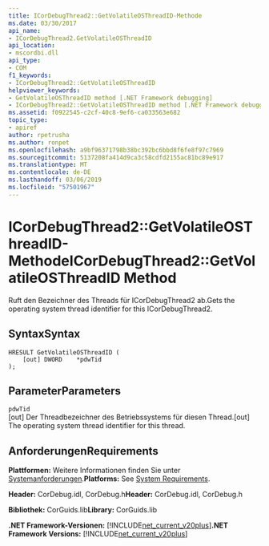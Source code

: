 ```yaml
---
title: ICorDebugThread2::GetVolatileOSThreadID-Methode
ms.date: 03/30/2017
api_name:
- ICorDebugThread2.GetVolatileOSThreadID
api_location:
- mscordbi.dll
api_type:
- COM
f1_keywords:
- ICorDebugThread2::GetVolatileOSThreadID
helpviewer_keywords:
- GetVolatileOSThreadID method [.NET Framework debugging]
- ICorDebugThread2::GetVolatileOSThreadID method [.NET Framework debugging]
ms.assetid: f0922545-c2cf-40c8-9ef6-ca033563e682
topic_type:
- apiref
author: rpetrusha
ms.author: ronpet
ms.openlocfilehash: a9bf96371798b38bc392bc6bbd8f6fe8f97c7969
ms.sourcegitcommit: 5137208fa414d9ca3c58cdfd2155ac81bc89e917
ms.translationtype: MT
ms.contentlocale: de-DE
ms.lasthandoff: 03/06/2019
ms.locfileid: "57501967"
---
```

# <a name="icordebugthread2getvolatileosthreadid-method"></a><span data-ttu-id="4217c-102">ICorDebugThread2::GetVolatileOSThreadID-Methode</span><span class="sxs-lookup"><span data-stu-id="4217c-102">ICorDebugThread2::GetVolatileOSThreadID Method</span></span>
<span data-ttu-id="4217c-103">Ruft den Bezeichner des Threads für ICorDebugThread2 ab.</span><span class="sxs-lookup"><span data-stu-id="4217c-103">Gets the operating system thread identifier for this ICorDebugThread2.</span></span>  
  
## <a name="syntax"></a><span data-ttu-id="4217c-104">Syntax</span><span class="sxs-lookup"><span data-stu-id="4217c-104">Syntax</span></span>  
  
```  
HRESULT GetVolatileOSThreadID (  
    [out] DWORD    *pdwTid  
);  
```  
  
## <a name="parameters"></a><span data-ttu-id="4217c-105">Parameter</span><span class="sxs-lookup"><span data-stu-id="4217c-105">Parameters</span></span>  
 `pdwTid`  
 <span data-ttu-id="4217c-106">[out] Der Threadbezeichner des Betriebssystems für diesen Thread.</span><span class="sxs-lookup"><span data-stu-id="4217c-106">[out] The operating system thread identifier for this thread.</span></span>  
  
## <a name="requirements"></a><span data-ttu-id="4217c-107">Anforderungen</span><span class="sxs-lookup"><span data-stu-id="4217c-107">Requirements</span></span>  
 <span data-ttu-id="4217c-108">**Plattformen:** Weitere Informationen finden Sie unter [Systemanforderungen](../../../../docs/framework/get-started/system-requirements.md).</span><span class="sxs-lookup"><span data-stu-id="4217c-108">**Platforms:** See [System Requirements](../../../../docs/framework/get-started/system-requirements.md).</span></span>  
  
 <span data-ttu-id="4217c-109">**Header:** CorDebug.idl, CorDebug.h</span><span class="sxs-lookup"><span data-stu-id="4217c-109">**Header:** CorDebug.idl, CorDebug.h</span></span>  
  
 <span data-ttu-id="4217c-110">**Bibliothek:** CorGuids.lib</span><span class="sxs-lookup"><span data-stu-id="4217c-110">**Library:** CorGuids.lib</span></span>  
  
 <span data-ttu-id="4217c-111">**.NET Framework-Versionen:** [!INCLUDE[net_current_v20plus](../../../../includes/net-current-v20plus-md.md)]</span><span class="sxs-lookup"><span data-stu-id="4217c-111">**.NET Framework Versions:** [!INCLUDE[net_current_v20plus](../../../../includes/net-current-v20plus-md.md)]</span></span>
